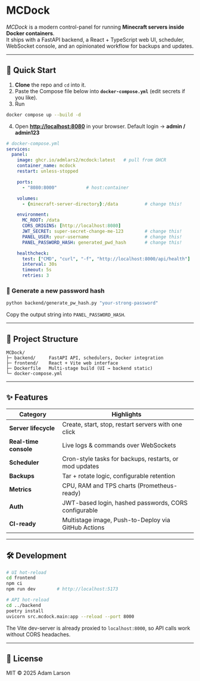 # MCDock

_MCDock_ is a modern control-panel for running **Minecraft servers inside Docker containers**.  
It ships with a FastAPI backend, a React + TypeScript web UI, scheduler, WebSocket console, and an opinionated workflow for backups and updates.

---

## 🚀 Quick Start

1. **Clone** the repo and `cd` into it.
2. Paste the Compose file below into **`docker-compose.yml`** (edit secrets if you like).
3. Run

```bash
docker compose up --build -d
````

4. Open **[http://localhost:8080](http://localhost:8080)** in your browser.
   Default login → **admin / admin123**

```yaml
# docker-compose.yml
services:
  panel:
    image: ghcr.io/admlars2/mcdock:latest   # pull from GHCR
    container_name: mcdock
    restart: unless-stopped

    ports:
      - "8080:8000"           # host:container

    volumes:
      - {minecraft-server-directory}:/data          # change this!

    environment:
      MC_ROOT: /data
      CORS_ORIGINS: [http://localhost:8080]
      JWT_SECRET: super-secret-change-me-123        # change this!
      PANEL_USER: your-username                     # change this!
      PANEL_PASSWORD_HASH: generated_pwd_hash       # change this!

    healthcheck:
      test: ["CMD", "curl", "-f", "http://localhost:8000/api/health"]
      interval: 30s
      timeout: 5s
      retries: 3
```

### 🔑  Generate a new password hash

```bash
python backend/generate_pw_hash.py "your-strong-password"
```

Copy the output string into `PANEL_PASSWORD_HASH`.

---

## 📂  Project Structure

```
MCDock/
├─ backend/     FastAPI API, schedulers, Docker integration
├─ frontend/    React + Vite web interface
├─ Dockerfile   Multi-stage build (UI → backend static)
└─ docker-compose.yml
```

---

## ✨  Features

| Category              | Highlights                                             |
| --------------------- | ------------------------------------------------------ |
| **Server lifecycle**  | Create, start, stop, restart servers with one click    |
| **Real-time console** | Live logs & commands over WebSockets                   |
| **Scheduler**         | Cron-style tasks for backups, restarts, or mod updates |
| **Backups**           | Tar + rotate logic, configurable retention             |
| **Metrics**           | CPU, RAM and TPS charts (Prometheus-ready)             |
| **Auth**              | JWT-based login, hashed passwords, CORS configurable   |
| **CI-ready**          | Multistage image, Push-to-Deploy via GitHub Actions    |

---

## 🛠️  Development

```bash
# UI hot-reload
cd frontend
npm ci
npm run dev        # http://localhost:5173

# API hot-reload
cd ../backend
poetry install
uvicorn src.mcdock.main:app --reload --port 8000
```

The Vite dev-server is already proxied to `localhost:8000`, so API calls work without CORS headaches.

---

## 📜  License

MIT © 2025 Adam Larson